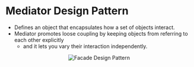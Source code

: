 # Mediator Design Pattern
* Defines an object that encapsulates how a set of objects interact.
* Mediator promotes loose coupling by keeping objects from referring to
each other explicitly
    * and it lets you vary their interaction
independently.

<p align="center"><img src="https://i.imgur.com/PRRsOzJ.gif" alt="Facade Design Pattern"></p>